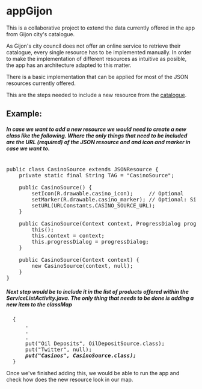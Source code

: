 # appGijon

This is a collaborative project to extend the data currently offered in the app from Gijon city's catalogue.

As Gijon's city council does not offer an online service to retrieve their catalogue, every single resource has to be implemented manually. In order to make the implementation of different resources as intuitive as posible, the app has an architecture adapted to this matter. 

There is a basic implementation that can be applied for most of the JSON resources currently offered. 

This are the steps needed to include a new resource from the  <a href="https://transparencia.gijon.es/page/1808-catalogo-de-datos">catalogue</a>. 


<h2>Example:</h2>

<h5>In case we want to add a new resource we would need to create a new class like the following. Where the only things that need to be included are the URL (required) of the JSON resource and and icon and marker in case we want to.  </h5>

<pre> 
public class CasinoSource extends JSONResource {
    private static final String TAG = "CasinoSource";

    public CasinoSource() {
        setIcon(R.drawable.casino_icon);     // Optional
        setMarker(R.drawable.casino_marker); // Optional: Size has to be 25x25
        setURL(URLConstants.CASINO_SOURCE_URL);
    }

    public CasinoSource(Context context, ProgressDialog progressDialog) {
        this();
        this.context = context;
        this.progressDialog = progressDialog;
    }

    public CasinoSource(Context context) {
        new CasinoSource(context, null);
    }
}
</pre>

<h5>Next step would be to include it in the list of products offered within the <b>ServiceListActivity.java</b>. The only thing that needs to be done is adding a new item to the <b><i>classMap</i></b></h5>

<pre>
  {
      .
      .
      .
      put("Oil Deposits", OilDepositSource.class);
      put("Twitter", null);
      <b><i>put("Casinos", CasinoSource.class);</i></b>
  }
</pre>


Once we've finished adding this, we would be able to run the app and check how does the new resource look in our map.
